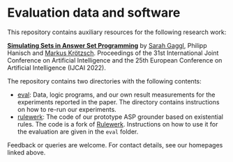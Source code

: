# Evaluation data and software

This repository contains auxiliary resources for the following research work:

[**Simulating Sets in Answer Set Programming**](https://iccl.inf.tu-dresden.de/web/Inproceedings3320/en)
by [Sarah Gaggl](https://iccl.inf.tu-dresden.de/web/Sarah_Gaggl), Philipp Hanisch and [Markus Krötzsch](https://kbs.inf.tu-dresden.de/mak/). Proceedings of the 31st International Joint Conference on Artificial Intelligence and the 25th European Conference on Artificial Intelligence (IJCAI 2022).

The repository contains two directories with the following contents:
* [eval](eval): Data, logic programs, and our own result measurements for the experiments reported in the paper. The directory contains instructions on how to re-run our experiments.
* [rulewerk](rulewerk): The code of our prototype ASP grounder based on existential rules. The code is a fork of [Rulewerk](https://github.com/knowsys/rulewerk). Instructions on how to use it for the evaluation are given in the `eval` folder.

Feedback or queries are welcome. For contact details, see our homepages linked above.
